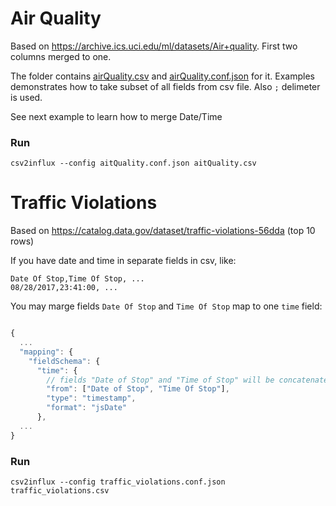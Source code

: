 # Air Quality
Based on https://archive.ics.uci.edu/ml/datasets/Air+quality.
First two columns merged to one.

The folder contains [airQuality.csv](airQuality.csv) and [airQuality.conf.json](airQuality.conf.json) for it.
Examples demonstrates how to take subset of all fields from csv file. Also `;` delimeter is used.

See next example to learn how to merge Date/Time


### Run

```
csv2influx --config aitQuality.conf.json aitQuality.csv
```

# Traffic Violations

Based on https://catalog.data.gov/dataset/traffic-violations-56dda (top 10 rows)


If you have date and time in separate fields in csv, like:

```
Date Of Stop,Time Of Stop, ...
08/28/2017,23:41:00, ...
```

You may marge fields `Date Of Stop` and `Time Of Stop` map to one `time` field:

```javascript

{
  ...
  "mapping": {
    "fieldSchema": {
      "time": {
        // fields "Date of Stop" and "Time of Stop" will be concatenated to create timestamp
        "from": ["Date of Stop", "Time Of Stop"], 
        "type": "timestamp",
        "format": "jsDate"
      },
  ...
}

```

### Run

```
csv2influx --config traffic_violations.conf.json traffic_violations.csv
```